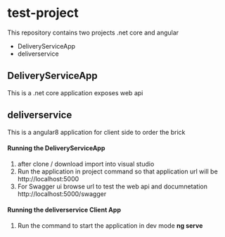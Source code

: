 # test-project
This repository contains two projects .net core and angular

- DeliveryServiceApp
- deliverservice

## DeliveryServiceApp
 This is a .net core application exposes web api
 
 
 
 ## deliverservice
 This is a angular8 application for client side to order the brick
 
 
 
 #### Running the DeliveryServiceApp
 
 1. after clone / download import into visual studio
 2. Run the application in project command so that application url will be http://localhost:5000
 3. For Swagger ui browse url to test the web api and documnetation http://localhost:5000/swagger
 
 
  #### Running the deliverservice Client App
  1. Run the command to start the application in dev mode **ng serve**
  
 
